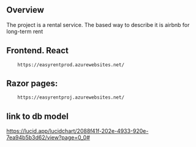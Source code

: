 ## Overview
The project is a rental service. The based way to describe it is airbnb for long-term rent

## Frontend. React
        https://easyrentprod.azurewebsites.net/

## Razor pages:
        https://easyrentproj.azurewebsites.net/

## link to db model
https://lucid.app/lucidchart/2088f41f-202e-4933-920e-7ea94b5b3d62/view?page=0_0#
